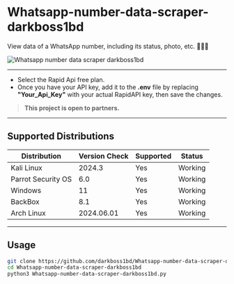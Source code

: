 # Whatsapp-number-data-scraper-darkboss1bd
View data of a WhatsApp number, including its status, photo, etc. 🕵🏽‍♂️

<img src="https://i.ibb.co.com/JjxP1qbd/data.png" title="Whatsapp number data scraper darkboss1bd">

---

- Select the Rapid Api free plan.
- Once you have your API key, add it to the **.env** file by replacing **"Your_Api_Key"** with your actual RapidAPI key, then save the changes.


> **This project is open to partners.**

---

## Supported Distributions
| Distribution        | Version Check | Supported | Status   |
|---------------------|---------------|-----------|----------|
| Kali Linux          | 2024.3        | Yes       | Working  |
| Parrot Security OS  | 6.0           | Yes       | Working  |
| Windows             | 11            | Yes       | Working  |
| BackBox             | 8.1           | Yes       | Working  |
| Arch Linux          | 2024.06.01    | Yes       | Working  |

---

## Usage
```bash
git clone https://github.com/darkboss1bd/Whatsapp-number-data-scraper-darkboss1bd.git
cd Whatsapp-number-data-scraper-darkboss1bd
python3 Whatsapp-number-data-scraper-darkboss1bd.py
```

